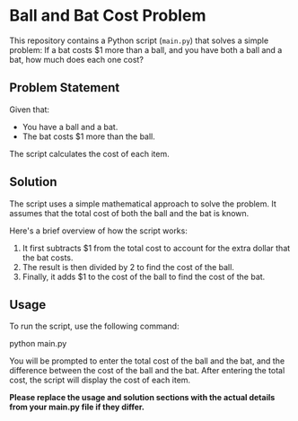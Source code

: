 # Ball and Bat Cost Problem

This repository contains a Python script (`main.py`) that solves a simple problem: If a bat costs $1 more than a ball, and you have both a ball and a bat, how much does each one cost?

## Problem Statement

Given that:

-   You have a ball and a bat.
-   The bat costs $1 more than the ball.

The script calculates the cost of each item.

## Solution

The script uses a simple mathematical approach to solve the problem. It assumes that the total cost of both the ball and the bat is known.

Here's a brief overview of how the script works:

1. It first subtracts $1 from the total cost to account for the extra dollar that the bat costs.
2. The result is then divided by 2 to find the cost of the ball.
3. Finally, it adds $1 to the cost of the ball to find the cost of the bat.

## Usage

To run the script, use the following command:

python main.py

You will be prompted to enter the total cost of the ball and the bat, and the difference between the cost of the ball and the bat. After entering the total cost, the script will display the cost of each item.

**Please replace the usage and solution sections with the actual details from your main.py file if they differ.**
